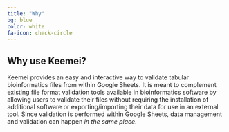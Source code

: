 ```yaml
---
title: "Why"
bg: blue
color: white
fa-icon: check-circle
---
```


## Why use Keemei?

Keemei provides an easy and interactive way to validate tabular bioinformatics files from within Google Sheets. It is meant to complement existing file format validation tools available in bioinformatics software by allowing users to validate their files without requiring the installation of additional software or exporting/importing their data for use in an external tool. Since validation is performed within Google Sheets, data management and validation can happen *in the same place*.
